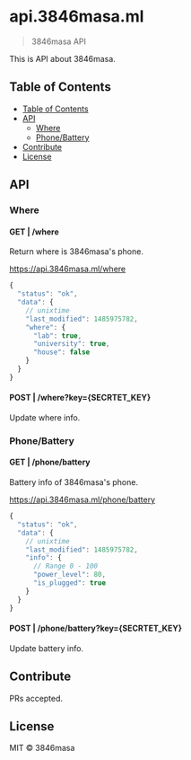 # api.3846masa.ml

> 3846masa API

This is API about 3846masa.

## Table of Contents

<!-- TOC depthFrom:2 depthTo:3 -->

- [Table of Contents](#table-of-contents)
- [API](#api)
  - [Where](#where)
  - [Phone/Battery](#phonebattery)
- [Contribute](#contribute)
- [License](#license)

<!-- /TOC -->

## API

### Where

#### GET | /where

Return where is 3846masa's phone.

https://api.3846masa.ml/where

```js
{
  "status": "ok",
  "data": {
    // unixtime
    "last_modified": 1485975782,
    "where": {
      "lab": true,
      "university": true,
      "house": false
    }
  }
}
```

#### POST | /where?key={SECRTET_KEY}

Update where info.

### Phone/Battery

#### GET | /phone/battery

Battery info of 3846masa's phone.

https://api.3846masa.ml/phone/battery

```js
{
  "status": "ok",
  "data": {
    // unixtime
    "last_modified": 1485975782,
    "info": {
      // Range 0 - 100
      "power_level": 80,
      "is_plugged": true
    }
  }
}
```

#### POST | /phone/battery?key={SECRTET_KEY}

Update battery info.

## Contribute

PRs accepted.

## License

MIT © 3846masa
